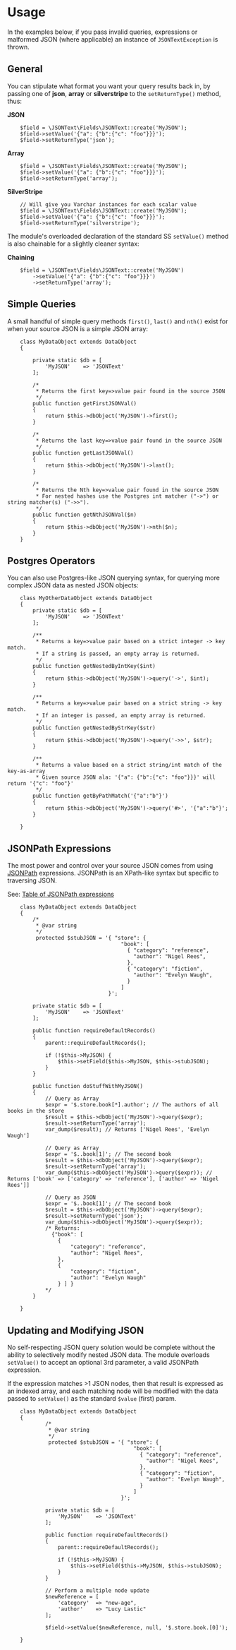 # Usage

In the examples below, if you pass invalid queries, expressions or malformed JSON (where applicable) an instance of `JSONTextException` is thrown.

## General

You can stipulate what format you want your query results back in, by passing one of 
**json**, **array** or **silverstripe** to the `setReturnType()` method, thus:

**JSON**
```
    $field = \JSONText\Fields\JSONText::create('MyJSON');
    $field->setValue('{"a": {"b":{"c": "foo"}}}');
    $field->setReturnType('json');
```

**Array**
```
    $field = \JSONText\Fields\JSONText::create('MyJSON');
    $field->setValue('{"a": {"b":{"c": "foo"}}}');
    $field->setReturnType('array');
```

**SilverStripe**
```
    // Will give you Varchar instances for each scalar value
    $field = \JSONText\Fields\JSONText::create('MyJSON');
    $field->setValue('{"a": {"b":{"c": "foo"}}}');
    $field->setReturnType('silverstripe');
```

The module's overloaded declaration of the standard SS `setValue()` method is also chainable for a slightly
cleaner syntax:

**Chaining**
```
    $field = \JSONText\Fields\JSONText::create('MyJSON')
        ->setValue('{"a": {"b":{"c": "foo"}}}')
        ->setReturnType('array');
```

## Simple Queries

A small handful of simple query methods `first()`, `last()` and `nth()` exist for when your source JSON is a simple JSON array:

```
    class MyDataObject extends DataObject
    {
    
        private static $db = [
            'MyJSON'    => 'JSONText'
        ];
    
        /*
         * Returns the first key=>value pair found in the source JSON
         */
        public function getFirstJSONVal()
        {
            return $this->dbObject('MyJSON')->first();
        }
    
        /*
         * Returns the last key=>value pair found in the source JSON
         */
        public function getLastJSONVal()
        {
            return $this->dbObject('MyJSON')->last();
        }
    
        /*
         * Returns the Nth key=>value pair found in the source JSON
         * For nested hashes use the Postgres int matcher ("->") or string matcher(s) ("->>").
         */
        public function getNthJSONVal($n)
        {
            return $this->dbObject('MyJSON')->nth($n);
        }
    }
```
    
## Postgres Operators

You can also use Postgres-like JSON querying syntax, for querying more complex JSON data as nested JSON objects:

```
    class MyOtherDataObject extends DataObject
    {
        private static $db = [
            'MyJSON'    => 'JSONText'
        ];
    
        /**
         * Returns a key=>value pair based on a strict integer -> key match.
         * If a string is passed, an empty array is returned.
         */
        public function getNestedByIntKey($int)
        {
            return $this->dbObject('MyJSON')->query('->', $int);
        }
        
        /**
         * Returns a key=>value pair based on a strict string -> key match.
         * If an integer is passed, an empty array is returned.
         */
        public function getNestedByStrKey($str)
        {
            return $this->dbObject('MyJSON')->query('->>', $str);
        }
        
        /**
         * Returns a value based on a strict string/int match of the key-as-array
         * Given source JSON ala: '{"a": {"b":{"c": "foo"}}}' will return '{"c": "foo"}'
         */
        public function getByPathMatch('{"a":"b"}')
        {
            return $this->dbObject('MyJSON')->query('#>', '{"a":"b"}'; 
        }
        
    }
```
    
## JSONPath Expressions

The most power and control over your source JSON comes from using [JSONPath](http://goessner.net/articles/JsonPath/) expressions.
JSONPath is an XPath-like syntax but specific to traversing JSON.

See: [Table of JSONPath expressions](jsonpath.md)

```
    class MyDataObject extends DataObject
    {
        /*
         * @var string
         */
         protected $stubJSON = '{ "store": {
                                    "book": [ 
                                      { "category": "reference",
                                        "author": "Nigel Rees",
                                      },
                                      { "category": "fiction",
                                        "author": "Evelyn Waugh",
                                      }
                                    ]
                                }';
    
        private static $db = [
            'MyJSON'    => 'JSONText'
        ];
        
        public function requireDefaultRecords()
        {
            parent::requireDefaultRecords();
            
            if (!$this->MyJSON) {
                $this->setField($this->MyJSON, $this->stubJSON);
            }
        }
        
        public function doStuffWithMyJSON()
        {
            // Query as Array
            $expr = '$.store.book[*].author'; // The authors of all books in the store 
            $result = $this->dbObject('MyJSON')->query($expr);
            $result->setReturnType('array');
            var_dump($result); // Returns ['Nigel Rees', 'Evelyn Waugh']
            
            // Query as Array
            $expr = '$..book[1]'; // The second book 
            $result = $this->dbObject('MyJSON')->query($expr);
            $result->setReturnType('array');
            var_dump($this->dbObject('MyJSON')->query($expr)); // Returns ['book' => ['category' => 'reference'], ['author' => 'Nigel Rees']]
            
            // Query as JSON
            $expr = '$..book[1]'; // The second book 
            $result = $this->dbObject('MyJSON')->query($expr);
            $result->setReturnType('json');
            var_dump($this->dbObject('MyJSON')->query($expr));
            /* Returns:
              {"book": [ 
                { 
                    "category": "reference", 
                    "author": "Nigel Rees", 
                },
                { 
                    "category": "fiction",
                    "author": "Evelyn Waugh"
                } ] }
            */
        }
        
    }
```

## Updating and Modifying JSON

No self-respecting JSON query solution would be complete without the ability to selectively modify
nested JSON data. The module overloads `setValue()` to accept an optional 3rd parameter, a valid JSONPath
expression.

If the expression matches >1 JSON nodes, then that result is expressed as an indexed array, and each matching
node will be modified with the data passed to `setValue()` as the standard `$value` (first) param.

```
    class MyDataObject extends DataObject
    {
            /*
             * @var string
             */
             protected $stubJSON = '{ "store": {
                                        "book": [ 
                                          { "category": "reference",
                                            "author": "Nigel Rees",
                                          },
                                          { "category": "fiction",
                                            "author": "Evelyn Waugh",
                                          }
                                        ]
                                    }';
        
            private static $db = [
                'MyJSON'    => 'JSONText'
            ];
            
            public function requireDefaultRecords()
            {
                parent::requireDefaultRecords();
                
                if (!$this->MyJSON) {
                    $this->setField($this->MyJSON, $this->stubJSON);
                }
            }
    
            // Perform a multiple node update
            $newReference = [
                'category'  => "new-age",
                'author'    => "Lucy Lastic"
            ];
    
            $field->setValue($newReference, null, '$.store.book.[0]');
    
    }
```
